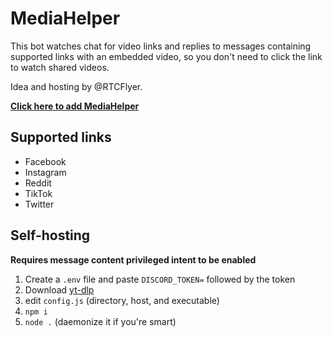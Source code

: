 # MediaHelper

This bot watches chat for video links and replies to messages containing supported links with an embedded video,
so you don't need to click the link to watch shared videos.

Idea and hosting by @RTCFlyer.

[**Click here to add MediaHelper**](https://discord.com/oauth2/authorize?client_id=1026547091121655808&permissions=274878032960&scope=bot%20applications.commands)

## Supported links

- Facebook
- Instagram
- Reddit
- TikTok
- Twitter

## Self-hosting

**Requires message content privileged intent to be enabled** 

1. Create a `.env` file and paste `DISCORD_TOKEN=` followed by the token
2. Download [yt-dlp](https://github.com/yt-dlp/yt-dlp)
3. edit `config.js` (directory, host, and executable)
4. `npm i`
5. `node .` (daemonize it if you're smart)
